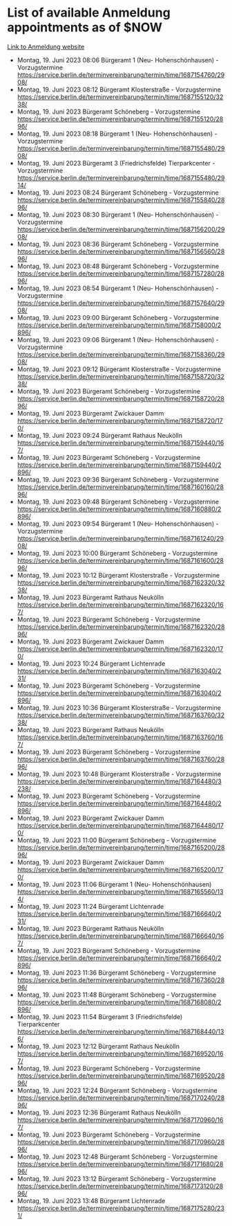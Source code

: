 # List of available Anmeldung appointments as of $NOW
[Link to Anmeldung website](https://service.berlin.de/terminvereinbarung/termin/tag.php?termin=1&anliegen[]=120686&dienstleisterlist=122210,122217,327316,122219,327312,122227,327314,122231,327346,122243,327348,122254,122252,329742,122260,329745,122262,329748,122271,327278,122273,327274,122277,327276,330436,122280,327294,122282,327290,122284,327292,122291,327270,122285,327266,122286,327264,122296,327268,150230,329760,122297,327286,122294,327284,122312,329763,122314,329775,122304,327330,122311,327334,122309,327332,317869,122281,327352,122279,329772,122283,122276,327324,122274,327326,122267,329766,122246,327318,122251,327320,122257,327322,122208,327298,122226,327300&herkunft=http%3A%2F%2Fservice.berlin.de%2Fdienstleistung%2F120686%2F)
- Montag, 19. Juni 2023 08:06 Bürgeramt 1 (Neu- Hohenschönhausen) - Vorzugstermine https://service.berlin.de/terminvereinbarung/termin/time/1687154760/2908/
- Montag, 19. Juni 2023 08:12 Bürgeramt Klosterstraße - Vorzugstermine https://service.berlin.de/terminvereinbarung/termin/time/1687155120/3238/
- Montag, 19. Juni 2023  Bürgeramt Schöneberg - Vorzugstermine https://service.berlin.de/terminvereinbarung/termin/time/1687155120/2896/
- Montag, 19. Juni 2023 08:18 Bürgeramt 1 (Neu- Hohenschönhausen) - Vorzugstermine https://service.berlin.de/terminvereinbarung/termin/time/1687155480/2908/
- Montag, 19. Juni 2023  Bürgeramt 3 (Friedrichsfelde) Tierparkcenter - Vorzugstermine https://service.berlin.de/terminvereinbarung/termin/time/1687155480/2914/
- Montag, 19. Juni 2023 08:24 Bürgeramt Schöneberg - Vorzugstermine https://service.berlin.de/terminvereinbarung/termin/time/1687155840/2896/
- Montag, 19. Juni 2023 08:30 Bürgeramt 1 (Neu- Hohenschönhausen) - Vorzugstermine https://service.berlin.de/terminvereinbarung/termin/time/1687156200/2908/
- Montag, 19. Juni 2023 08:36 Bürgeramt Schöneberg - Vorzugstermine https://service.berlin.de/terminvereinbarung/termin/time/1687156560/2896/
- Montag, 19. Juni 2023 08:48 Bürgeramt Schöneberg - Vorzugstermine https://service.berlin.de/terminvereinbarung/termin/time/1687157280/2896/
- Montag, 19. Juni 2023 08:54 Bürgeramt 1 (Neu- Hohenschönhausen) - Vorzugstermine https://service.berlin.de/terminvereinbarung/termin/time/1687157640/2908/
- Montag, 19. Juni 2023 09:00 Bürgeramt Schöneberg - Vorzugstermine https://service.berlin.de/terminvereinbarung/termin/time/1687158000/2896/
- Montag, 19. Juni 2023 09:06 Bürgeramt 1 (Neu- Hohenschönhausen) - Vorzugstermine https://service.berlin.de/terminvereinbarung/termin/time/1687158360/2908/
- Montag, 19. Juni 2023 09:12 Bürgeramt Klosterstraße - Vorzugstermine https://service.berlin.de/terminvereinbarung/termin/time/1687158720/3238/
- Montag, 19. Juni 2023  Bürgeramt Schöneberg - Vorzugstermine https://service.berlin.de/terminvereinbarung/termin/time/1687158720/2896/
- Montag, 19. Juni 2023  Bürgeramt Zwickauer Damm https://service.berlin.de/terminvereinbarung/termin/time/1687158720/170/
- Montag, 19. Juni 2023 09:24 Bürgeramt Rathaus Neukölln https://service.berlin.de/terminvereinbarung/termin/time/1687159440/167/
- Montag, 19. Juni 2023  Bürgeramt Schöneberg - Vorzugstermine https://service.berlin.de/terminvereinbarung/termin/time/1687159440/2896/
- Montag, 19. Juni 2023 09:36 Bürgeramt Schöneberg - Vorzugstermine https://service.berlin.de/terminvereinbarung/termin/time/1687160160/2896/
- Montag, 19. Juni 2023 09:48 Bürgeramt Schöneberg - Vorzugstermine https://service.berlin.de/terminvereinbarung/termin/time/1687160880/2896/
- Montag, 19. Juni 2023 09:54 Bürgeramt 1 (Neu- Hohenschönhausen) - Vorzugstermine https://service.berlin.de/terminvereinbarung/termin/time/1687161240/2908/
- Montag, 19. Juni 2023 10:00 Bürgeramt Schöneberg - Vorzugstermine https://service.berlin.de/terminvereinbarung/termin/time/1687161600/2896/
- Montag, 19. Juni 2023 10:12 Bürgeramt Klosterstraße - Vorzugstermine https://service.berlin.de/terminvereinbarung/termin/time/1687162320/3238/
- Montag, 19. Juni 2023  Bürgeramt Rathaus Neukölln https://service.berlin.de/terminvereinbarung/termin/time/1687162320/167/
- Montag, 19. Juni 2023  Bürgeramt Schöneberg - Vorzugstermine https://service.berlin.de/terminvereinbarung/termin/time/1687162320/2896/
- Montag, 19. Juni 2023  Bürgeramt Zwickauer Damm https://service.berlin.de/terminvereinbarung/termin/time/1687162320/170/
- Montag, 19. Juni 2023 10:24 Bürgeramt Lichtenrade https://service.berlin.de/terminvereinbarung/termin/time/1687163040/231/
- Montag, 19. Juni 2023  Bürgeramt Schöneberg - Vorzugstermine https://service.berlin.de/terminvereinbarung/termin/time/1687163040/2896/
- Montag, 19. Juni 2023 10:36 Bürgeramt Klosterstraße - Vorzugstermine https://service.berlin.de/terminvereinbarung/termin/time/1687163760/3238/
- Montag, 19. Juni 2023  Bürgeramt Rathaus Neukölln https://service.berlin.de/terminvereinbarung/termin/time/1687163760/167/
- Montag, 19. Juni 2023  Bürgeramt Schöneberg - Vorzugstermine https://service.berlin.de/terminvereinbarung/termin/time/1687163760/2896/
- Montag, 19. Juni 2023 10:48 Bürgeramt Klosterstraße - Vorzugstermine https://service.berlin.de/terminvereinbarung/termin/time/1687164480/3238/
- Montag, 19. Juni 2023  Bürgeramt Schöneberg - Vorzugstermine https://service.berlin.de/terminvereinbarung/termin/time/1687164480/2896/
- Montag, 19. Juni 2023  Bürgeramt Zwickauer Damm https://service.berlin.de/terminvereinbarung/termin/time/1687164480/170/
- Montag, 19. Juni 2023 11:00 Bürgeramt Schöneberg - Vorzugstermine https://service.berlin.de/terminvereinbarung/termin/time/1687165200/2896/
- Montag, 19. Juni 2023  Bürgeramt Zwickauer Damm https://service.berlin.de/terminvereinbarung/termin/time/1687165200/170/
- Montag, 19. Juni 2023 11:06 Bürgeramt 1 (Neu- Hohenschönhausen) https://service.berlin.de/terminvereinbarung/termin/time/1687165560/134/
- Montag, 19. Juni 2023 11:24 Bürgeramt Lichtenrade https://service.berlin.de/terminvereinbarung/termin/time/1687166640/231/
- Montag, 19. Juni 2023  Bürgeramt Rathaus Neukölln https://service.berlin.de/terminvereinbarung/termin/time/1687166640/167/
- Montag, 19. Juni 2023  Bürgeramt Schöneberg - Vorzugstermine https://service.berlin.de/terminvereinbarung/termin/time/1687166640/2896/
- Montag, 19. Juni 2023 11:36 Bürgeramt Schöneberg - Vorzugstermine https://service.berlin.de/terminvereinbarung/termin/time/1687167360/2896/
- Montag, 19. Juni 2023 11:48 Bürgeramt Schöneberg - Vorzugstermine https://service.berlin.de/terminvereinbarung/termin/time/1687168080/2896/
- Montag, 19. Juni 2023 11:54 Bürgeramt 3 (Friedrichsfelde) Tierparkcenter https://service.berlin.de/terminvereinbarung/termin/time/1687168440/136/
- Montag, 19. Juni 2023 12:12 Bürgeramt Rathaus Neukölln https://service.berlin.de/terminvereinbarung/termin/time/1687169520/167/
- Montag, 19. Juni 2023  Bürgeramt Schöneberg - Vorzugstermine https://service.berlin.de/terminvereinbarung/termin/time/1687169520/2896/
- Montag, 19. Juni 2023 12:24 Bürgeramt Schöneberg - Vorzugstermine https://service.berlin.de/terminvereinbarung/termin/time/1687170240/2896/
- Montag, 19. Juni 2023 12:36 Bürgeramt Rathaus Neukölln https://service.berlin.de/terminvereinbarung/termin/time/1687170960/167/
- Montag, 19. Juni 2023  Bürgeramt Schöneberg - Vorzugstermine https://service.berlin.de/terminvereinbarung/termin/time/1687170960/2896/
- Montag, 19. Juni 2023 12:48 Bürgeramt Schöneberg - Vorzugstermine https://service.berlin.de/terminvereinbarung/termin/time/1687171680/2896/
- Montag, 19. Juni 2023 13:12 Bürgeramt Schöneberg - Vorzugstermine https://service.berlin.de/terminvereinbarung/termin/time/1687173120/2896/
- Montag, 19. Juni 2023 13:48 Bürgeramt Lichtenrade https://service.berlin.de/terminvereinbarung/termin/time/1687175280/231/
